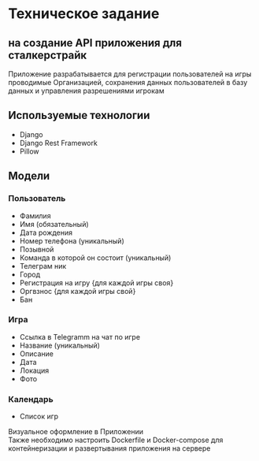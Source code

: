 # Техническое задание
## на создание API приложения для сталкерстрайк

Приложение разрабатывается для регистрации пользователей на игры проводимые Организацией, сохранения данных пользователей в базу данных и управления разрешениями игрокам

## Используемые технологии
- Django
- Django Rest Framework
- Pillow


## Модели

### Пользователь

- Фамилия 
- Имя (обязательный)
- Дата рождения 
- Номер телефона (уникальный)
- Позывной 
- Команда в которой он состоит (уникальный)
- Телеграм ник
- Город
- Регистрация на игру {для каждой игры своя}
- Оргвзнос {для каждой игры свой} 
- Бан


### Игра

- Ссылка в Telegramm на чат по игре
- Название (уникальный)
- Описание
- Дата
- Локация
- Фото

### Календарь

- Список игр

Визуальное оформление в Приложении \
Также необходимо настроить Dockerfile и Docker-compose для контейнеризации и развертывания приложения на сервере


